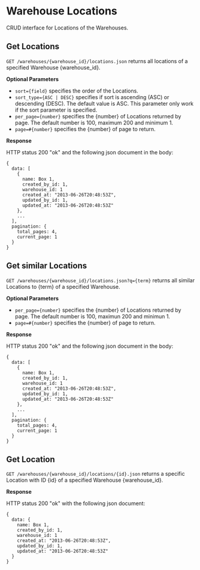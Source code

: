 Warehouse Locations
======

CRUD interface for Locations of the Warehouses.

Get Locations
----------

`GET /warehouses/{warehouse_id}/locations.json` returns all locations of a specified Warehouse {warehouse_id}.

**Optional Parameters**

* `sort={field}` specifies the order of the Locations.
* `sort_type={ASC | DESC}` specifies if sort is ascending (ASC) or descending (DESC). The default value is ASC. This parameter only work if the sort parameter is specified. 
* `per_page={number}` specifies the {number} of Locations returned by page. The default number is 100, maximum 200 and minimum 1.
* `page=#{number}` specifies the {number} of page to return.

**Response**

HTTP status 200 "ok" and the following json document in the body:

```
{
  data: [
    {
      name: Box 1,
      created_by_id: 1,
      warehouse_id: 1
      created_at: "2013-06-26T20:48:53Z",
      updated_by_id: 1,
      updated_at: "2013-06-26T20:48:53Z"
    }, 
    ...
  ],
  pagination: {
    total_pages: 4,
    current_page: 1
  }
}
```
  
Get similar Locations
------------------

`GET /warehouses/{warehouse_id}/locations.json?q={term}` returns all similar Locations to {term} of a specified Warehouse.

**Optional Parameters**

* `per_page={number}` specifies the {number} of Locations returned by page. The default number is 100, maximun 200 and minimun 1.
* `page=#{number}` specifies the {number} of page to return.

**Response**

HTTP status 200 "ok" and the following json document in the body:

```
{
  data: [
    {
      name: Box 1,
      created_by_id: 1,
      warehouse_id: 1
      created_at: "2013-06-26T20:48:53Z",
      updated_by_id: 1,
      updated_at: "2013-06-26T20:48:53Z"
    }, 
    ...
  ],
  pagination: {
    total_pages: 4,
    current_page: 1
  }
}
```
Get Location
---------

`GET /warehouses/{warehouse_id}/locations/{id}.json` returns a specific Location with ID {id} of a specified Warehouse {warehouse_id}.

**Response**

HTTP status 200 "ok" with the following json document:

```
{
  data: {
    name: Box 1,
    created_by_id: 1,
    warehouse_id: 1
    created_at: "2013-06-26T20:48:53Z",
    updated_by_id: 1,
    updated_at: "2013-06-26T20:48:53Z"
  }
}
```
